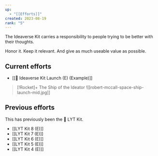 ```yaml
---
up:
  - "[[Efforts]]"
created: 2023-08-19
rank: "5"
---
```


The Ideaverse Kit carries a responsibility to people trying to be better with their thoughts.

Honor it. Keep it relevant. And give as much useable value as possible.

## Current efforts
- [[🌌 Ideaverse Kit Launch (E) (Example)]]

> [!Rocket]+ The Ship of the Ideator
> ![[robert-mccall-space-ship-launch-mid.jpg]]
## Previous efforts
This has previously been the 🧰 LYT Kit.

- [[LYT Kit 8 (E)]]
- [[LYT Kit 7 (E)]]
- [[LYT Kit 6 (E)]]
- [[LYT Kit 5 (E)]]
- [[LYT Kit 4 (E)]]



